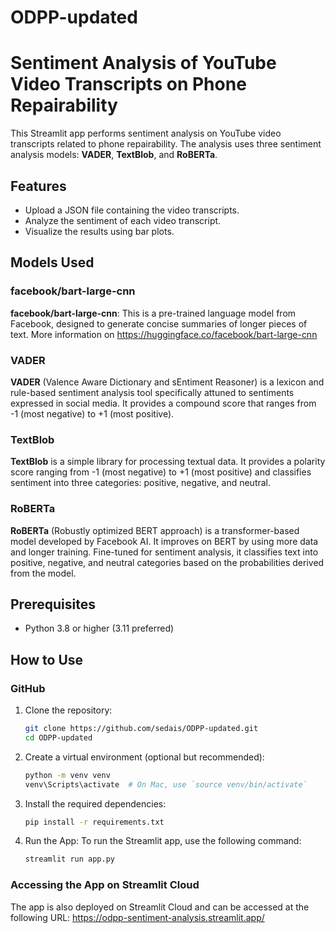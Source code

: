 # ODPP-updated

# Sentiment Analysis of YouTube Video Transcripts on Phone Repairability

This Streamlit app performs sentiment analysis on YouTube video transcripts related to phone repairability. The analysis uses three sentiment analysis models: **VADER**, **TextBlob**, and **RoBERTa**.

## Features

- Upload a JSON file containing the video transcripts.
- Analyze the sentiment of each video transcript.
- Visualize the results using bar plots.

## Models Used

### facebook/bart-large-cnn
**facebook/bart-large-cnn**: This is a pre-trained language model from Facebook, designed to generate concise summaries of longer pieces of text. More information on https://huggingface.co/facebook/bart-large-cnn

### VADER
**VADER** (Valence Aware Dictionary and sEntiment Reasoner) is a lexicon and rule-based sentiment analysis tool specifically attuned to sentiments expressed in social media. It provides a compound score that ranges from -1 (most negative) to +1 (most positive).

### TextBlob
**TextBlob** is a simple library for processing textual data. It provides a polarity score ranging from -1 (most negative) to +1 (most positive) and classifies sentiment into three categories: positive, negative, and neutral.

### RoBERTa
**RoBERTa** (Robustly optimized BERT approach) is a transformer-based model developed by Facebook AI. It improves on BERT by using more data and longer training. Fine-tuned for sentiment analysis, it classifies text into positive, negative, and neutral categories based on the probabilities derived from the model.

## Prerequisites

- Python 3.8 or higher (3.11 preferred)

## How to Use

### GitHub
1. Clone the repository:

    ```bash
    git clone https://github.com/sedais/ODPP-updated.git
    cd ODPP-updated
    ```

2. Create a virtual environment (optional but recommended):

    ```bash
    python -m venv venv
    venv\Scripts\activate  # On Mac, use `source venv/bin/activate`
    ```

3. Install the required dependencies:

    ```bash
    pip install -r requirements.txt
    ```


4. Run the App: To run the Streamlit app, use the following command:

   ```bash
   streamlit run app.py
   ```

### Accessing the App on Streamlit Cloud
The app is also deployed on Streamlit Cloud and can be accessed at the following URL:
https://odpp-sentiment-analysis.streamlit.app/ 
